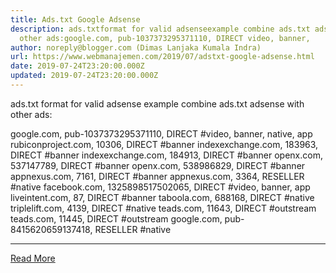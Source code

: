 ```yaml
---
title: Ads.txt Google Adsense
description: ads.txtformat for valid adsenseexample combine ads.txt adsense with
  other ads:google.com, pub-1037373295371110, DIRECT video, banner,
author: noreply@blogger.com (Dimas Lanjaka Kumala Indra)
url: https://www.webmanajemen.com/2019/07/adstxt-google-adsense.html
date: 2019-07-24T23:20:00.000Z
updated: 2019-07-24T23:20:00.000Z
---
```


ads.txt format for valid adsense
example combine ads.txt adsense with other ads:

google.com, pub-1037373295371110, DIRECT #video, banner, native, app
rubiconproject.com, 10306, DIRECT #banner
indexexchange.com, 183963, DIRECT #banner
indexexchange.com, 184913, DIRECT #banner
openx.com, 537147789, DIRECT #banner
openx.com, 538986829, DIRECT #banner
appnexus.com, 7161, DIRECT #banner
appnexus.com, 3364, RESELLER #native
facebook.com, 1325898517502065, DIRECT #video, banner, app
liveintent.com, 87, DIRECT #banner
taboola.com, 688168, DIRECT #native
triplelift.com, 4139, DIRECT #native
teads.com, 11643, DIRECT #outstream
teads.com, 11445, DIRECT #outstream
google.com, pub-8415620659137418, RESELLER #native<hr/> <a href="https://www.webmanajemen.com/2019/07/adstxt-google-adsense.html" rel="follow" class="button" id="read-more">Read More</a>